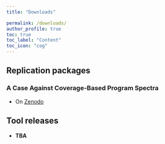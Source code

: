 ```yaml
---
title: "Downloads"

permalink: /downloads/
author_profile: true
toc: true
toc_label: "Content"
toc_icon: "cog"
---
```


## Replication packages

### A Case Against Coverage-Based Program Spectra

- On [Zenodo](https://zenodo.org/record/7229602)

## Tool releases

- **TBA**
